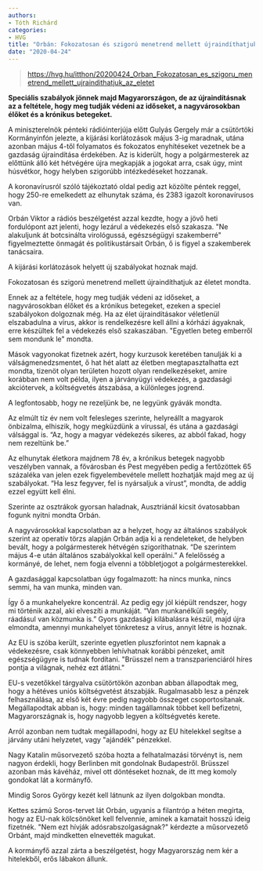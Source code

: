 ```yaml
---
authors: 
- Tóth Richárd
categories: 
- HVG
title: "Orbán: Fokozatosan és szigorú menetrend mellett újraindíthatjuk az életet"
date: "2020-04-24"
---
```

 
> https://hvg.hu/itthon/20200424_Orban_Fokozatosan_es_szigoru_menetrend_mellett_ujraindithatjuk_az_eletet
> 

__Speciális szabályok jönnek majd Magyarországon, de az újraindításnak az a feltétele, hogy meg tudják védeni az időseket, a nagyvárosokban élőket és a krónikus betegeket.__

A miniszterelnök pénteki rádióinterjúja előtt Gulyás Gergely már a csütörtöki Kormányinfón jelezte, a kijárási korlátozások május 3-ig maradnak, utána azonban  május 4-től  folyamatos és fokozatos enyhítéseket vezetnek be a gazdaság újraindítása érdekében. Az is kiderült, hogy a polgármesterek az előttünk álló két hétvégére újra megkapják a jogokat arra, csak úgy, mint húsvétkor, hogy helyben szigorúbb intézkedéseket hozzanak.

A koronavírusról szóló tájékoztató oldal pedig azt közölte péntek reggel, hogy 250-re emelkedett az elhunytak száma, és 2383 igazolt koronavírusos van.

Orbán Viktor a rádiós beszélgetést azzal kezdte, hogy a jövő heti fordulópont azt jelenti, hogy lezárul a védekezés első szakasza. "Ne alakuljunk át botcsinálta virológussá, egészségügyi szakemberré"  figyelmeztette önmagát és politikustársait Orbán, ő is figyel a szakemberek tanácsaira.

A kijárási korlátozások helyett új szabályokat hoznak majd.

Fokozatosan és szigorú menetrend mellett újraindíthatjuk az életet  mondta.

Ennek az a feltétele, hogy meg tudják védeni az időseket, a nagyvárosokban élőket és a krónikus betegeket, ezeken a speciel szabályokon dolgoznak még. Ha az élet újraindításakor véletlenül elszabadulna a vírus, akkor is rendelkezésre kell állni a kórházi ágyaknak, erre készültek fel a védekezés első szakaszában. "Egyetlen beteg emberről sem mondunk le"  mondta.

Mások vagyonokat fizetnek azért, hogy kurzusok keretében tanulják ki a válságmenedzsmentet, ő hat hét alatt az életben megtapasztalhatta ezt  mondta, tizenöt olyan területen hozott olyan rendelkezéseket, amire korábban nem volt példa, ilyen a járványügyi védekezés, a gazdasági akciótervek, a költségvetés átszabása, a különleges jogrend.

A legfontosabb, hogy ne rezeljünk be, ne legyünk gyávák  mondta.

Az elmúlt tíz év nem volt felesleges szerinte, helyreállt a magyarok önbizalma, elhiszik, hogy megküzdünk a vírussal, és utána a gazdasági válsággal is. “Az, hogy a magyar védekezés sikeres, az abból fakad, hogy nem rezeltünk be.”

Az elhunytak életkora majdnem 78 év, a krónikus betegek nagyobb veszélyben vannak, a fővárosban és Pest megyében pedig a fertőzöttek 65 százaléka van jelen  ezek figyelembevétele mellett hozhatják majd meg az új szabályokat. “Ha lesz fegyver, fel is nyársaljuk a vírust”, mondta, de addig ezzel együtt kell élni.

Szerinte az osztrákok gyorsan haladnak, Ausztriánál kicsit óvatosabban fogunk nyitni  mondta Orbán.

A nagyvárosokkal kapcsolatban az a helyzet, hogy az általános szabályok szerint az operatív törzs alapján Orbán adja ki a rendeleteket, de helyben bevált, hogy a polgármesterek hétvégén szigoríthatnak. “De szerintem május 4-e után általános szabályokkal kell operálni.” A felelősség a kormányé, de lehet, nem fogja elvenni a többletjogot a polgármesterekkel.

A gazdasággal kapcsolatban úgy fogalmazott: ha nincs munka, nincs semmi, ha van munka, minden van.

Így ő a munkahelyekre koncentrál. Az pedig egy jól kiépült rendszer, hogy mi történik azzal, aki elveszíti a munkáját. “Van munkanélküli segély, ráadásul van közmunka is.” Gyors gazdasági kilábalásra készül, majd újra elmondta, amennyi munkahelyet tönkretesz a vírus, annyit létre is hoznak.

Az EU is szóba került, szerinte egyetlen pluszforintot nem kapnak a védekezésre, csak könnyebben lehívhatnak korábbi pénzeket, amit egészségügyre is tudnak fordítani. "Brüsszel nem a transzparienciáról híres pontja a világnak, nehéz ezt átlátni."

EU-s vezetőkkel tárgyalva csütörtökön azonban abban állapodtak meg, hogy a hétéves uniós költségvetést átszabják. Rugalmasabb lesz a pénzek felhasználása, az első két évre pedig nagyobb összeget csoportosítanak. Megállapodtak abban is, hogy: minden tagállamnak többet kell befizetni, Magyarországnak is, hogy nagyobb legyen a költségvetés kerete.

Arról azonban nem tudtak megállapodni, hogy az EU hitelekkel segítse a járvány utáni helyzetet, vagy "ajándék" pénzekkel.

Nagy Katalin műsorvezető szóba hozta a felhatalmazási törvényt is, nem nagyon érdekli, hogy Berlinben mit gondolnak Budapestről. Brüsszel azonban más kávéház, mivel ott döntéseket hoznak, de itt meg komoly gondokat lát a kormányfő.

Mindig Soros György kezét kell látnunk az ilyen dolgokban  mondta.

Kettes számú Soros-tervet lát Orbán, ugyanis a filantróp a héten megírta, hogy az EU-nak kölcsönöket kell felvennie, aminek a kamatait hosszú ideig fizetnék. "Nem ezt hívják adósrabszolgaságnak?"  kérdezte a műsorvezető Orbánt, majd mindketten elnevették magukat.

A kormányfő azzal zárta a beszélgetést, hogy Magyarország nem kér a hitelekből, erős lábakon állunk.
